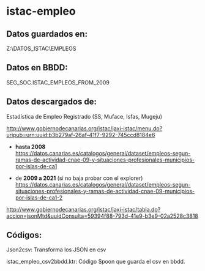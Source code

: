 # istac-empleo

Datos guardados en:
---

Z:\DATOS_ISTAC\EMPLEOS

Datos en BBDD:
---

SEG_SOC.ISTAC_EMPLEOS_FROM_2009

Datos descargados de:
---

Estadística de Empleo Registrado (SS, Muface, Isfas, Mugeju)

http://www.gobiernodecanarias.org/istac/jaxi-istac/menu.do?uripub=urn:uuid:b3b279af-26af-41f7-9292-745ccd8184e6

 - **hasta 2008**
https://datos.canarias.es/catalogos/general/dataset/empleos-segun-ramas-de-actividad-cnae-09-y-situaciones-profesionales-municipios-por-islas-de-ca1

 - de **2009 a 2021** (si no baja probar con el explorer)
https://datos.canarias.es/catalogos/general/dataset/empleos-segun-situaciones-profesionales-y-ramas-de-actividad-cnae-09-municipios-por-islas-de-ca1-2

 http://www.gobiernodecanarias.org/istac/jaxi-istac/tabla.do?accion=jsonMtd&uuidConsulta=59394f88-793d-41e9-b3e9-02a2528c3818

Códigos:
---
Json2csv: Transforma los JSON en csv 


istac_empleo_csv2bbdd.ktr: Código Spoon que guarda el csv en bbdd.